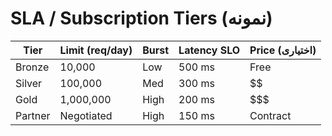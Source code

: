 # SLA / Subscription Tiers (نمونه)

| Tier       | Limit (req/day) | Burst | Latency SLO | Price (اختیاری) |
|------------|------------------|-------|-------------|------------------|
| Bronze     | 10,000           | Low   | 500 ms      | Free             |
| Silver     | 100,000          | Med   | 300 ms      | $$               |
| Gold       | 1,000,000        | High  | 200 ms      | $$$              |
| Partner    | Negotiated       | High  | 150 ms      | Contract         |
